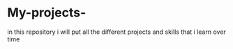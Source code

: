 # My-projects-
in this repository i will put all the different projects and skills that i learn over time 
